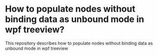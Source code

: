 # How to populate nodes without binding data as unbound mode in wpf treeview?
This repository describes how to populate nodes without binding data as unbound mode in wpf treeview
